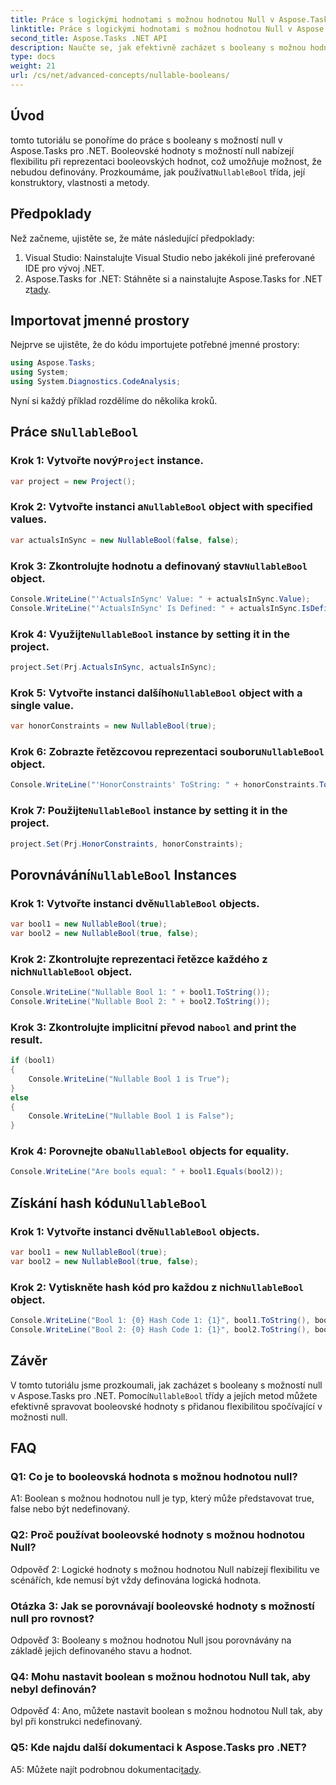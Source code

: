 ```yaml
---
title: Práce s logickými hodnotami s možnou hodnotou Null v Aspose.Tasks
linktitle: Práce s logickými hodnotami s možnou hodnotou Null v Aspose.Tasks
second_title: Aspose.Tasks .NET API
description: Naučte se, jak efektivně zacházet s booleany s možnou hodnotou Null v Aspose.Tasks for .NET pomocí tohoto komplexního kurzu. Osvojte si používání třídy `NullableBool` a vylepšete svůj vývoj .NET.
type: docs
weight: 21
url: /cs/net/advanced-concepts/nullable-booleans/
---
```

## Úvod

 tomto tutoriálu se ponoříme do práce s booleany s možností null v Aspose.Tasks pro .NET. Booleovské hodnoty s možností null nabízejí flexibilitu při reprezentaci booleovských hodnot, což umožňuje možnost, že nebudou definovány. Prozkoumáme, jak používat`NullableBool` třída, její konstruktory, vlastnosti a metody.

## Předpoklady

Než začneme, ujistěte se, že máte následující předpoklady:

1. Visual Studio: Nainstalujte Visual Studio nebo jakékoli jiné preferované IDE pro vývoj .NET.
2.  Aspose.Tasks for .NET: Stáhněte si a nainstalujte Aspose.Tasks for .NET z[tady](https://releases.aspose.com/tasks/net/).

## Importovat jmenné prostory

Nejprve se ujistěte, že do kódu importujete potřebné jmenné prostory:

```csharp
using Aspose.Tasks;
using System;
using System.Diagnostics.CodeAnalysis;


```

Nyní si každý příklad rozdělíme do několika kroků.

##  Práce s`NullableBool`

###  Krok 1: Vytvořte nový`Project` instance.

```csharp
var project = new Project();
```

###  Krok 2: Vytvořte instanci a`NullableBool` object with specified values.

```csharp
var actualsInSync = new NullableBool(false, false);
```

###  Krok 3: Zkontrolujte hodnotu a definovaný stav`NullableBool` object.

```csharp
Console.WriteLine("'ActualsInSync' Value: " + actualsInSync.Value);
Console.WriteLine("'ActualsInSync' Is Defined: " + actualsInSync.IsDefined);
```

###  Krok 4: Využijte`NullableBool` instance by setting it in the project.

```csharp
project.Set(Prj.ActualsInSync, actualsInSync);
```

###  Krok 5: Vytvořte instanci dalšího`NullableBool` object with a single value.

```csharp
var honorConstraints = new NullableBool(true);
```

###  Krok 6: Zobrazte řetězcovou reprezentaci souboru`NullableBool` object.

```csharp
Console.WriteLine("'HonorConstraints' ToString: " + honorConstraints.ToString());
```

###  Krok 7: Použijte`NullableBool` instance by setting it in the project.

```csharp
project.Set(Prj.HonorConstraints, honorConstraints);
```

##  Porovnávání`NullableBool` Instances

###  Krok 1: Vytvořte instanci dvě`NullableBool` objects.

```csharp
var bool1 = new NullableBool(true);
var bool2 = new NullableBool(true, false);
```

###  Krok 2: Zkontrolujte reprezentaci řetězce každého z nich`NullableBool` object.

```csharp
Console.WriteLine("Nullable Bool 1: " + bool1.ToString());
Console.WriteLine("Nullable Bool 2: " + bool2.ToString());
```

###  Krok 3: Zkontrolujte implicitní převod na`bool` and print the result.

```csharp
if (bool1)
{
    Console.WriteLine("Nullable Bool 1 is True");
}
else
{
    Console.WriteLine("Nullable Bool 1 is False");
}
```

###  Krok 4: Porovnejte oba`NullableBool` objects for equality.

```csharp
Console.WriteLine("Are bools equal: " + bool1.Equals(bool2));
```

##  Získání hash kódu`NullableBool`

###  Krok 1: Vytvořte instanci dvě`NullableBool` objects.

```csharp
var bool1 = new NullableBool(true);
var bool2 = new NullableBool(true, false);
```

### Krok 2: Vytiskněte hash kód pro každou z nich`NullableBool` object.

```csharp
Console.WriteLine("Bool 1: {0} Hash Code 1: {1}", bool1.ToString(), bool1.GetHashCode());
Console.WriteLine("Bool 2: {0} Hash Code 1: {1}", bool2.ToString(), bool2.GetHashCode());
```

## Závěr

 V tomto tutoriálu jsme prozkoumali, jak zacházet s booleany s možností null v Aspose.Tasks pro .NET. Pomocí`NullableBool` třídy a jejích metod můžete efektivně spravovat booleovské hodnoty s přidanou flexibilitou spočívající v možnosti null.

## FAQ

### Q1: Co je to booleovská hodnota s možnou hodnotou null?

A1: Boolean s možnou hodnotou null je typ, který může představovat true, false nebo být nedefinovaný.

### Q2: Proč používat booleovské hodnoty s možnou hodnotou Null?

Odpověď 2: Logické hodnoty s možnou hodnotou Null nabízejí flexibilitu ve scénářích, kde nemusí být vždy definována logická hodnota.

### Otázka 3: Jak se porovnávají booleovské hodnoty s možností null pro rovnost?

Odpověď 3: Booleany s možnou hodnotou Null jsou porovnávány na základě jejich definovaného stavu a hodnot.

### Q4: Mohu nastavit boolean s možnou hodnotou Null tak, aby nebyl definován?

Odpověď 4: Ano, můžete nastavit boolean s možnou hodnotou Null tak, aby byl při konstrukci nedefinovaný.

### Q5: Kde najdu další dokumentaci k Aspose.Tasks pro .NET?

 A5: Můžete najít podrobnou dokumentaci[tady](https://reference.aspose.com/tasks/net/).